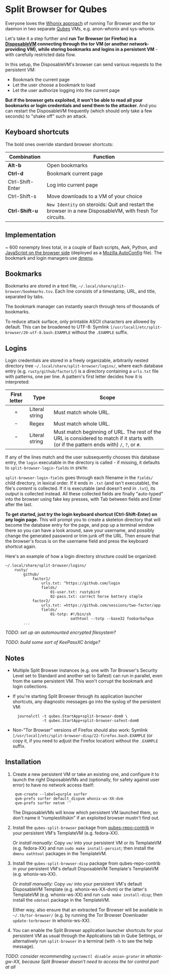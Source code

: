 # Split Browser for Qubes

Everyone loves the [Whonix approach](https://www.whonix.org/wiki/Qubes) of running Tor Browser and the tor daemon in two separate [Qubes](https://www.qubes-os.org/) VMs, e.g. anon-whonix and sys-whonix.

Let's take it a step further and **run Tor Browser (or Firefox) in a [DisposableVM](https://www.qubes-os.org/doc/how-to-use-disposables/) connecting through the tor VM (or another network-providing VM), while storing bookmarks and logins in a persistent VM** - with carefully restricted data flow.

In this setup, the DisposableVM's browser can send various requests to the persistent VM:

- Bookmark the current page
- Let the user choose a bookmark to load
- Let the user authorize logging into the current page

**But if the browser gets exploited, it won't be able to read all your bookmarks or login credentials and send them to the attacker.** And you can restart the DisposableVM frequently (which should only take a few seconds) to "shake off" such an attack.


## Keyboard shortcuts

The bold ones override standard browser shortcuts:

Combination      | Function
-----------------|--------------------------------------------------------------
**Alt-b**        | Open bookmarks
**Ctrl-d**       | Bookmark current page
Ctrl-Shift-Enter | Log into current page
Ctrl-Shift-s     | Move downloads to a VM of your choice
**Ctrl-Shift-u** | `New Identity` on steroids: Quit and restart the browser in a new DisposableVM, with fresh Tor circuits.


## Implementation

~ 600 nonempty lines total, in a couple of Bash scripts, Awk, Python, and [JavaScript on the browser side](vm/qubes-split-browser-disp/usr/share/split-browser-disp/firefox/sb.js) (deployed as a [Mozilla AutoConfig](https://support.mozilla.org/en-US/kb/customizing-firefox-using-autoconfig) file). The bookmark and login managers use [dmenu](https://tools.suckless.org/dmenu/).


## Bookmarks

Bookmarks are stored in a text file, `~/.local/share/split-browser/bookmarks.tsv`. Each line consists of a timestamp, URL, and title, separated by tabs.

The bookmark manager can instantly search through tens of thousands of bookmarks.

To reduce attack surface, only printable ASCII characters are allowed by default. This can be broadened to UTF-8: Symlink `[/usr/local]/etc/split-browser/20-utf-8.bash.EXAMPLE` without the `.EXAMPLE` suffix.


## Logins

Login credentials are stored in a freely organizable, arbitrarily nested directory tree `~/.local/share/split-browser/logins/`, where each database entry (e.g. `rusty/github/factor1/`) is a directory containing a `urls.txt` file with patterns, one per line. A pattern's first letter decides how it is interpreted:

First letter | Type           | Scope
:-----------:|----------------|-------------------------------------------------
`=`          | Literal string | Must match whole URL.
`~`          | Regex          | Must match whole URL.
`^`          | Literal string | Must match beginning of URL. The rest of the URL is considered to match if it starts with (or if the pattern ends with) `/`, `?`, or `#`.

If any of the lines match and the user subsequently chooses this database entry, the `login` executable in the directory is called - if missing, it defaults to `split-browser-login-fields` in `$PATH`:

`split-browser-login-fields` goes through each filename in the `fields/` child directory, in lexical order. If it ends in `.txt` (and isn't executable), the file's _content_ is collected. If it is executable (and doesn't end in `.txt`), its _output_ is collected instead. All these collected fields are finally "auto-typed" into the browser using fake key presses, with Tab between fields and Enter after the last.

**To get started, just try the login keyboard shortcut (Ctrl-Shift-Enter) on any login page.** This will prompt you to create a skeleton directory that will become the database entry for the page, and pop up a terminal window there so you can have a look around, save your username, and possibly change the generated password or trim junk off the URL. Then ensure that the browser's focus is on the username field and press the keyboard shortcut again.

Here's an example of how a login directory structure could be organized:

    ~/.local/share/split-browser/logins/
        rusty/
            github/
                factor1/
                    urls.txt: ^https://github.com/login
                    fields/
                        01-user.txt: rustybird
                        02-pass.txt: correct horse battery staple
                factor2/
                    urls.txt: =https://github.com/sessions/two-factor/app
                    fields/
                        01-totp: #!/bin/sh
                                 oathtool --totp --base32 foobarba7qux
            ...

_TODO: set up an automounted encrypted filesystem?_

_TODO: build some sort of KeePassXC bridge?_


## Notes

- Multiple Split Browser instances (e.g. one with Tor Browser's Security Level set to Standard and another set to Safest) can run in parallel, even from the same persistent VM. This won't corrupt the bookmark and login collections.

- If you're starting Split Browser through its application launcher shortcuts, any diagnostic messages go into the syslog of the persistent VM:

        journalctl -t qubes.StartApp+split-browser-dom0 \
                   -t qubes.StartApp+split-browser-safest-dom0

- Non-"Tor Browser" versions of Firefox should also work: Symlink `[/usr/local]/etc/split-browser-disp/22-firefox.bash.EXAMPLE` (or copy it, if you need to adjust the Firefox location) without the `.EXAMPLE` suffix.


## Installation

1. Create a new persistent VM or take an existing one, and configure it to launch the right DisposableVMs and (optionally, for safety against user error) to have no network access itself:

        qvm-create --label=purple surfer
        qvm-prefs surfer default_dispvm whonix-ws-XX-dvm
        qvm-prefs surfer netvm ''

   The DisposableVMs will know which persistent VM launched them, so don't name it "rumplestiltskin" if an exploited browser mustn't find out.

2. Install the `qubes-split-browser` package from [qubes-repo-contrib](https://www.qubes-os.org/doc/installing-contributed-packages/) in your persistent VM's TemplateVM (e.g. fedora-XX).

   _Or install manually:_ Copy `vm/` into your persistent VM or its TemplateVM (e.g. fedora-XX) and run `sudo make install-persist`; then install the `dmenu oathtool` packages in the TemplateVM.

3. Install the `qubes-split-browser-disp` package from qubes-repo-contrib in your persistent VM's default DisposableVM Template's TemplateVM (e.g. whonix-ws-XX).

   _Or install manually:_ Copy `vm/` into your persistent VM's default DisposableVM Template (e.g. whonix-ws-XX-dvm) or the latter's TemplateVM (e.g. whonix-ws-XX) and run `sudo make install-disp`; then install the `xdotool` package in the TemplateVM.

   Either way, also ensure that an extracted Tor Browser will be available in `~/.tb/tor-browser/` (e.g. by running the Tor Browser Downloader `update-torbrowser` in whonix-ws-XX).

4. You can enable the Split Browser application launcher shortcuts for your persistent VM as usual through the Applications tab in Qube Settings, or alternatively run `split-browser` in a terminal (with `-h` to see the help message).

_TODO: consider recommending `systemctl disable onion-grater` in whonix-gw-XX, because Split Browser doesn't need to access the tor control port at all_
